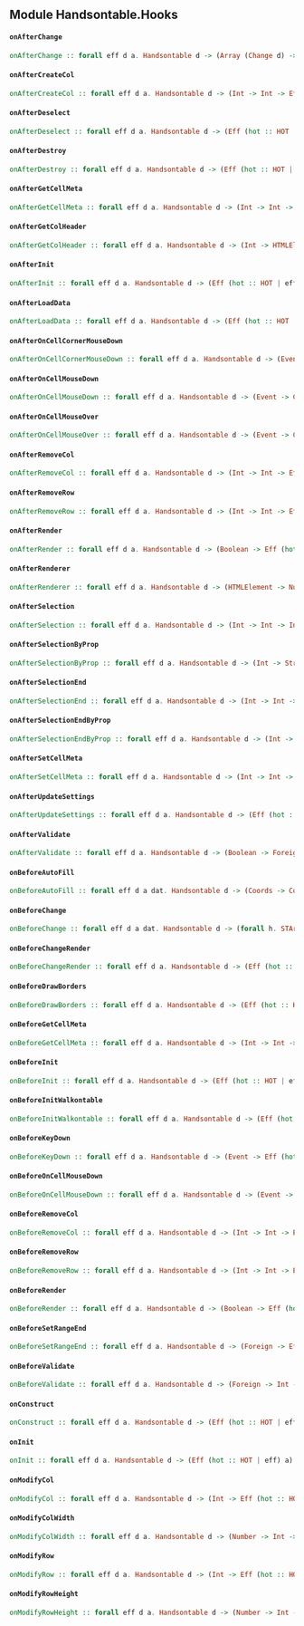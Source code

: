 ## Module Handsontable.Hooks

#### `onAfterChange`

``` purescript
onAfterChange :: forall eff d a. Handsontable d -> (Array (Change d) -> ChangeSource -> Eff (hot :: HOT | eff) a) -> Eff (hot :: HOT | eff) Unit
```

#### `onAfterCreateCol`

``` purescript
onAfterCreateCol :: forall eff d a. Handsontable d -> (Int -> Int -> Eff (hot :: HOT | eff) a) -> Eff (hot :: HOT | eff) Unit
```

#### `onAfterDeselect`

``` purescript
onAfterDeselect :: forall eff d a. Handsontable d -> (Eff (hot :: HOT | eff) a) -> Eff (hot :: HOT | eff) Unit
```

#### `onAfterDestroy`

``` purescript
onAfterDestroy :: forall eff d a. Handsontable d -> (Eff (hot :: HOT | eff) a) -> Eff (hot :: HOT | eff) Unit
```

#### `onAfterGetCellMeta`

``` purescript
onAfterGetCellMeta :: forall eff d a. Handsontable d -> (Int -> Int -> Foreign -> Eff (hot :: HOT | eff) a) -> Eff (hot :: HOT | eff) Unit
```

#### `onAfterGetColHeader`

``` purescript
onAfterGetColHeader :: forall eff d a. Handsontable d -> (Int -> HTMLElement -> Eff (hot :: HOT | eff) a) -> Eff (hot :: HOT | eff) Unit
```

#### `onAfterInit`

``` purescript
onAfterInit :: forall eff d a. Handsontable d -> (Eff (hot :: HOT | eff) a) -> Eff (hot :: HOT | eff) Unit
```

#### `onAfterLoadData`

``` purescript
onAfterLoadData :: forall eff d a. Handsontable d -> (Eff (hot :: HOT | eff) a) -> Eff (hot :: HOT | eff) Unit
```

#### `onAfterOnCellCornerMouseDown`

``` purescript
onAfterOnCellCornerMouseDown :: forall eff d a. Handsontable d -> (Event -> Eff (hot :: HOT | eff) a) -> Eff (hot :: HOT | eff) Unit
```

#### `onAfterOnCellMouseDown`

``` purescript
onAfterOnCellMouseDown :: forall eff d a. Handsontable d -> (Event -> Coords -> HTMLElement -> Eff (hot :: HOT | eff) a) -> Eff (hot :: HOT | eff) Unit
```

#### `onAfterOnCellMouseOver`

``` purescript
onAfterOnCellMouseOver :: forall eff d a. Handsontable d -> (Event -> Coords -> HTMLElement -> Eff (hot :: HOT | eff) a) -> Eff (hot :: HOT | eff) Unit
```

#### `onAfterRemoveCol`

``` purescript
onAfterRemoveCol :: forall eff d a. Handsontable d -> (Int -> Int -> Eff (hot :: HOT | eff) a) -> Eff (hot :: HOT | eff) Unit
```

#### `onAfterRemoveRow`

``` purescript
onAfterRemoveRow :: forall eff d a. Handsontable d -> (Int -> Int -> Eff (hot :: HOT | eff) a) -> Eff (hot :: HOT | eff) Unit
```

#### `onAfterRender`

``` purescript
onAfterRender :: forall eff d a. Handsontable d -> (Boolean -> Eff (hot :: HOT | eff) a) -> Eff (hot :: HOT | eff) Unit
```

#### `onAfterRenderer`

``` purescript
onAfterRenderer :: forall eff d a. Handsontable d -> (HTMLElement -> Number -> Number -> String -> String -> Foreign -> Eff (hot :: HOT | eff) a) -> Eff (hot :: HOT | eff) Unit
```

#### `onAfterSelection`

``` purescript
onAfterSelection :: forall eff d a. Handsontable d -> (Int -> Int -> Int -> Int -> Eff (hot :: HOT | eff) a) -> Eff (hot :: HOT | eff) Unit
```

#### `onAfterSelectionByProp`

``` purescript
onAfterSelectionByProp :: forall eff d a. Handsontable d -> (Int -> String -> Int -> String -> Eff (hot :: HOT | eff) a) -> Eff (hot :: HOT | eff) Unit
```

#### `onAfterSelectionEnd`

``` purescript
onAfterSelectionEnd :: forall eff d a. Handsontable d -> (Int -> Int -> Int -> Int -> Eff (hot :: HOT | eff) a) -> Eff (hot :: HOT | eff) Unit
```

#### `onAfterSelectionEndByProp`

``` purescript
onAfterSelectionEndByProp :: forall eff d a. Handsontable d -> (Int -> String -> Int -> String -> Eff (hot :: HOT | eff) a) -> Eff (hot :: HOT | eff) Unit
```

#### `onAfterSetCellMeta`

``` purescript
onAfterSetCellMeta :: forall eff d a. Handsontable d -> (Int -> Int -> String -> Foreign -> Eff (hot :: HOT | eff) a) -> Eff (hot :: HOT | eff) Unit
```

#### `onAfterUpdateSettings`

``` purescript
onAfterUpdateSettings :: forall eff d a. Handsontable d -> (Eff (hot :: HOT | eff) a) -> Eff (hot :: HOT | eff) Unit
```

#### `onAfterValidate`

``` purescript
onAfterValidate :: forall eff d a. Handsontable d -> (Boolean -> Foreign -> Int -> String -> ChangeSource -> Eff (hot :: HOT | eff) a) -> Eff (hot :: HOT | eff) Unit
```

#### `onBeforeAutoFill`

``` purescript
onBeforeAutoFill :: forall eff d a dat. Handsontable d -> (Coords -> Coords -> DataTable dat -> Eff (hot :: HOT | eff) a) -> Eff (hot :: HOT | eff) Unit
```

#### `onBeforeChange`

``` purescript
onBeforeChange :: forall eff d a dat. Handsontable d -> (forall h. STArray h dat -> ChangeSource -> Eff (hot :: HOT, st :: ST h | eff) a) -> Eff (hot :: HOT | eff) Unit
```

#### `onBeforeChangeRender`

``` purescript
onBeforeChangeRender :: forall eff d a. Handsontable d -> (Eff (hot :: HOT | eff) a) -> Eff (hot :: HOT | eff) Unit
```

#### `onBeforeDrawBorders`

``` purescript
onBeforeDrawBorders :: forall eff d a. Handsontable d -> (Eff (hot :: HOT | eff) a) -> Eff (hot :: HOT | eff) Unit
```

#### `onBeforeGetCellMeta`

``` purescript
onBeforeGetCellMeta :: forall eff d a. Handsontable d -> (Int -> Int -> Foreign -> Eff (hot :: HOT | eff) a) -> Eff (hot :: HOT | eff) Unit
```

#### `onBeforeInit`

``` purescript
onBeforeInit :: forall eff d a. Handsontable d -> (Eff (hot :: HOT | eff) a) -> Eff (hot :: HOT | eff) Unit
```

#### `onBeforeInitWalkontable`

``` purescript
onBeforeInitWalkontable :: forall eff d a. Handsontable d -> (Eff (hot :: HOT | eff) a) -> Eff (hot :: HOT | eff) Unit
```

#### `onBeforeKeyDown`

``` purescript
onBeforeKeyDown :: forall eff d a. Handsontable d -> (Event -> Eff (hot :: HOT | eff) a) -> Eff (hot :: HOT | eff) Unit
```

#### `onBeforeOnCellMouseDown`

``` purescript
onBeforeOnCellMouseDown :: forall eff d a. Handsontable d -> (Event -> Coords -> HTMLElement -> Eff (hot :: HOT | eff) a) -> Eff (hot :: HOT | eff) Unit
```

#### `onBeforeRemoveCol`

``` purescript
onBeforeRemoveCol :: forall eff d a. Handsontable d -> (Int -> Int -> Eff (hot :: HOT | eff) a) -> Eff (hot :: HOT | eff) Unit
```

#### `onBeforeRemoveRow`

``` purescript
onBeforeRemoveRow :: forall eff d a. Handsontable d -> (Int -> Int -> Eff (hot :: HOT | eff) a) -> Eff (hot :: HOT | eff) Unit
```

#### `onBeforeRender`

``` purescript
onBeforeRender :: forall eff d a. Handsontable d -> (Boolean -> Eff (hot :: HOT | eff) a) -> Eff (hot :: HOT | eff) Unit
```

#### `onBeforeSetRangeEnd`

``` purescript
onBeforeSetRangeEnd :: forall eff d a. Handsontable d -> (Foreign -> Eff (hot :: HOT | eff) a) -> Eff (hot :: HOT | eff) Unit
```

#### `onBeforeValidate`

``` purescript
onBeforeValidate :: forall eff d a. Handsontable d -> (Foreign -> Int -> String -> ChangeSource -> Eff (hot :: HOT | eff) a) -> Eff (hot :: HOT | eff) Unit
```

#### `onConstruct`

``` purescript
onConstruct :: forall eff d a. Handsontable d -> (Eff (hot :: HOT | eff) a) -> Eff (hot :: HOT | eff) Unit
```

#### `onInit`

``` purescript
onInit :: forall eff d a. Handsontable d -> (Eff (hot :: HOT | eff) a) -> Eff (hot :: HOT | eff) Unit
```

#### `onModifyCol`

``` purescript
onModifyCol :: forall eff d a. Handsontable d -> (Int -> Eff (hot :: HOT | eff) a) -> Eff (hot :: HOT | eff) Unit
```

#### `onModifyColWidth`

``` purescript
onModifyColWidth :: forall eff d a. Handsontable d -> (Number -> Int -> Eff (hot :: HOT | eff) a) -> Eff (hot :: HOT | eff) Unit
```

#### `onModifyRow`

``` purescript
onModifyRow :: forall eff d a. Handsontable d -> (Int -> Eff (hot :: HOT | eff) a) -> Eff (hot :: HOT | eff) Unit
```

#### `onModifyRowHeight`

``` purescript
onModifyRowHeight :: forall eff d a. Handsontable d -> (Number -> Int -> Eff (hot :: HOT | eff) a) -> Eff (hot :: HOT | eff) Unit
```


